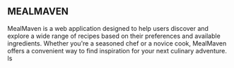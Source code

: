 ## MEALMAVEN

MealMaven is a web application designed to help users discover and explore a wide range of recipes based on their preferences and available ingredients. Whether you're a seasoned chef or a novice cook, MealMaven offers a convenient way to find inspiration for your next culinary adventure.
ls
